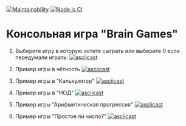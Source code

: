 [![Maintainability](https://api.codeclimate.com/v1/badges/72454cd1c558c26e16a9/maintainability)](https://codeclimate.com/github/nullorone/frontend-project-lvl1/maintainability)
[![Node.js CI](https://github.com/nullorone/frontend-project-lvl1/workflows/Node.js%20CI/badge.svg)](https://github.com/nullorone/frontend-project-lvl1/actions)

# Консольная игра "Brain Games"

1. Выберите игру в которую хотите сыграть или выберите 0 если передумали играть.
[![asciicast](https://asciinema.org/a/quSwtcfjGe4SfhnPvlcR6GDeO.svg)](https://asciinema.org/a/quSwtcfjGe4SfhnPvlcR6GDeO)

1. Пример игры в чётность
[![asciicast](https://asciinema.org/a/HuhSEiOhex8CY1Zdh2mToUGXP.svg)](https://asciinema.org/a/HuhSEiOhex8CY1Zdh2mToUGXP)

1. Пример игры в "Калькулятор"
[![asciicast](https://asciinema.org/a/pTjNR4sF5c8kUyxnCsH8Wr88h.svg)](https://asciinema.org/a/pTjNR4sF5c8kUyxnCsH8Wr88h)

1. Пример игры в "НОД"
[![asciicast](https://asciinema.org/a/0Rkwsna4d5KI72upPTfF5fN1f.svg)](https://asciinema.org/a/0Rkwsna4d5KI72upPTfF5fN1f)

1. Пример игры "Арифметическая прогрессия"
[![asciicast](https://asciinema.org/a/IzMytLtokb2k62b78wfgw1jxQ.svg)](https://asciinema.org/a/IzMytLtokb2k62b78wfgw1jxQ)

1. Пример игры "Простое ли число?"
[![asciicast](https://asciinema.org/a/Pq4Q3Re4zlxn0FpvkSBajYB5G.svg)](https://asciinema.org/a/Pq4Q3Re4zlxn0FpvkSBajYB5G)
